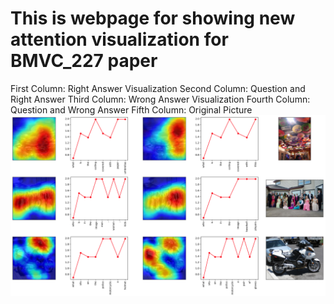 # This is webpage for showing new attention visualization for BMVC_227 paper
First Column: Right Answer Visualization
Second Column: Question and Right Answer
Third Column: Wrong Answer Visualization
Fourth Column: Question and Wrong Answer
Fifth Column: Original Picture
<img class="attention" src="1.png" title="Attention Comparison" />
